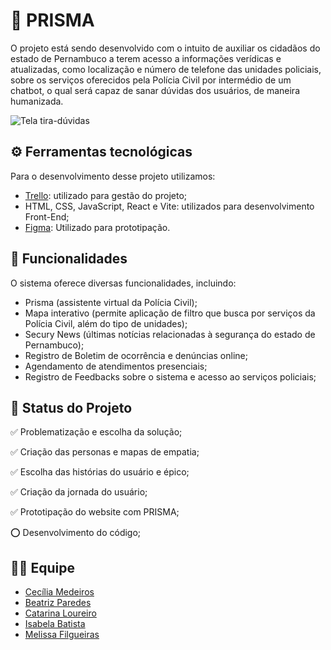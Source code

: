 # 🔎 PRISMA 

O projeto está sendo desenvolvido com o intuito de auxiliar os cidadãos do estado de Pernambuco a terem acesso a informações verídicas e atualizadas, como localização e número de telefone das unidades policiais, sobre os serviços oferecidos pela Polícia Civil por intermédio de um chatbot, o qual será capaz de sanar dúvidas dos usuários, de maneira humanizada. 

![Tela tira-dúvidas](https://github.com/Cecimedeiros/PRISMA/blob/main/assets/prisma.png.png)

## ⚙️ Ferramentas tecnológicas 

Para o desenvolvimento desse projeto utilizamos: 
* [Trello](https://trello.com/b/IaYicrL2/kanban-residencia): utilizado para gestão do projeto;     
* HTML, CSS, JavaScript, React e Vite: utilizados para desenvolvimento Front-End;
* [Figma](https://www.figma.com/design/k6Sru6sQIpMLfAdsbFBosn/prisma-chatB.Ot?node-id=0-1&p=f&t=slOnYhONZFkjsFZ5-0): Utilizado para prototipação.

## 🔹 Funcionalidades 

O sistema oferece diversas funcionalidades, incluindo: 

- Prisma (assistente virtual da Polícia Civil);
- Mapa interativo (permite aplicação de filtro que busca por serviços da Polícia Civil, além do tipo de unidades);
- Secury News (últimas notícias relacionadas à segurança do estado de Pernambuco);
- Registro de Boletim de ocorrência e denúncias online;
- Agendamento de atendimentos presenciais;
- Registro de Feedbacks sobre o sistema e acesso ao serviços policiais;

## 🚀 Status do Projeto 

✅ Problematização e escolha da solução;
    
✅ Criação das personas e mapas de empatia;

✅ Escolha das histórias do usuário e épico;

✅ Criação da jornada do usuário;

✅ Prototipação do website com PRISMA;

⭕ Desenvolvimento do código;



## 👩‍💻 Equipe 
 - [Cecília Medeiros](linkedin.com/in/medeiroscecilia22)
 - [Beatriz Paredes](https://www.linkedin.com/in/beatriz-paredes-do-nascimento-91664a182/)
 - [Catarina Loureiro](https://www.linkedin.com/in/catarina-virginia-lima-loureiro-xavier-439731338?utm_source=share&utm_campaign=share_via&utm_content=profile&utm_medium=ios_app)
 - [Isabela Batista](https://br.linkedin.com/in/isabella-batista-a096452b2)
 - [Melissa Filgueiras](https://www.linkedin.com/in/melissafilgueiras/)




